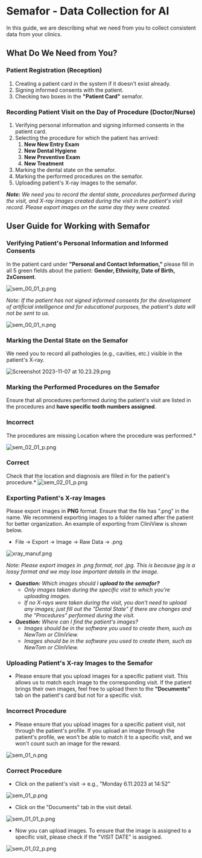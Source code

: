 # Semafor - Data Collection for AI

In this guide, we are describing what we need from you to collect consistent data from your clinics.

## What Do We Need from You?

### Patient Registration (Reception)

1. Creating a patient card in the system if it doesn't exist already.
2. Signing informed consents with the patient.
3. Checking two boxes in the **"Patient Card"** semafor.

### Recording Patient Visit on the Day of Procedure (Doctor/Nurse)

1. Verifying personal information and signing informed consents in the patient card.
2. Selecting the procedure for which the patient has arrived:
    1. **New New Entry Exam**
    2. **New Dental Hygiene**
    3. **New Preventive Exam**
    4. **New Treatment**
3. Marking the dental state on the semafor.
4. Marking the performed procedures on the semafor.
5. Uploading patient's X-ray images to the semafor.

***Note:** We need you to record the dental state, procedures performed during the visit, and X-ray images created during the visit in the patient's visit record. Please export images on the same day they were created.*

## User Guide for Working with Semafor

### Verifying Patient's Personal Information and Informed Consents

In the patient card under **"Personal and Contact Information,"** please fill in all 5 green fields about the patient: **Gender, Ethnicity, Date of Birth, 2xConsent**.

![sem_00_01_p.png](img/semafor/en/sem_00_01_p.png)

*Note: If the patient has not signed informed consents for the development of artificial intelligence and for educational purposes, the patient's data will not be sent to us.*

![sem_00_01_n.png](img/semafor/en/sem_00_01_n.png)

### Marking the Dental State on the Semafor

We need you to record all pathologies (e.g., cavities, etc.) visible in the patient's X-ray.

![Screenshot 2023-11-07 at 10.23.29.png](img/semafor/en/dental_state.png)

### Marking the Performed Procedures on the Semafor

Ensure that all procedures performed during the patient's visit are listed in the procedures and **have specific tooth numbers assigned**.

### Incorrect
The procedures are missing Location where the procedure was performed.*

![sem_02_01_p.png](img/semafor/en/sem_02_01_p.png)

### Correct
Check that the location and diagnosis are filled in for the patient's procedure.*
![sem_02_01_p.png](img/semafor/en/sem_02_01_p%201.png)

### Exporting **Patient's X-ray Images**

Please export images in **PNG** format. Ensure that the file has ".png" in the name. We recommend exporting images to a folder named after the patient for better organization. An example of exporting from CliniView is shown below.

- File → Export → Image → Raw Data → .png

![xray_manuf.png](img/semafor/en/xray_manuf.png)

*Note: Please export images in .png format, not .jpg. This is because jpg is a lossy format and we may lose important details in the image.*

- ***Question:** Which images should I **upload to the semafor?***
    - *Only images taken during the specific visit to which you're uploading images.*
    - *If no X-rays were taken during the visit, you don't need to upload any images; just fill out the "Dental State" if there are changes and the "Procedures" performed during the visit.*
- ***Question:** Where can I find the patient's images?*
    - *Images should be in the software you used to create them, such as NewTom or CliniView.*
    - *Images should be in the software you used to create them, such as NewTom or CliniView.*

### Uploading Patient's X-ray Images to the Semafor

- Please ensure that you upload images for a specific patient visit. This allows us to match each image to the corresponding visit. If the patient brings their own images, feel free to upload them to the **"Documents"** tab on the patient's card but not for a specific visit.

### Incorrect Procedure

- Please ensure that you upload images for a specific patient visit, not through the patient's profile. If you upload an image through the patient's profile, we won't be able to match it to a specific visit, and we won't count such an image for the reward.

![sem_01_n.png](img/semafor/en/sem_01_n.png)

### Correct Procedure

- Click on the patient's visit → e.g., "Monday 6.11.2023 at 14:52"

![sem_01_p.png](img/semafor/en/sem_01_p.png)

- Click on the "Documents" tab in the visit detail.

![sem_01_01_p.png](img/semafor/en/sem_01_01_p.png)

- Now you can upload images. To ensure that the image is assigned to a specific visit, please check if the "VISIT DATE" is assigned.

![sem_01_02_p.png](img/semafor/en/sem_01_02_p.png)